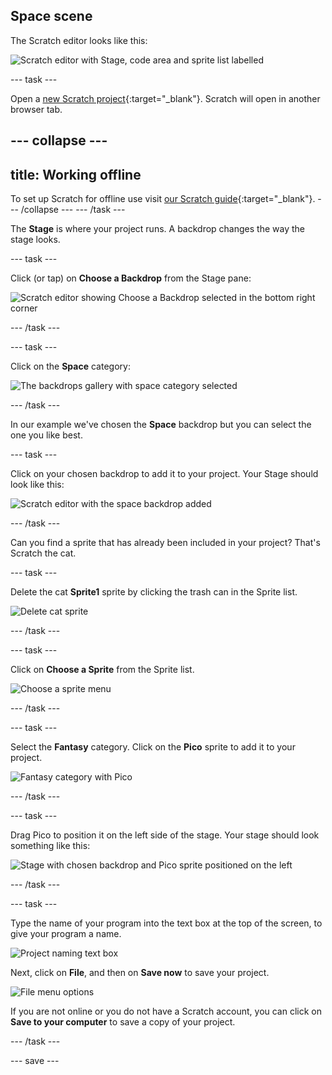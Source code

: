 ## Space scene

The Scratch editor looks like this:

![Scratch editor with Stage, code area and sprite list labelled](images/scratch-interface.png)

--- task ---

Open a [new Scratch project](http://rpf.io/scratch-new){:target="_blank"}. Scratch will open in another browser tab. 

--- collapse ---
---
title: Working offline
---
To set up Scratch for offline use visit [our Scratch guide](https://learning-admin.raspberrypi.org/en/projects/getting-started-scratch/1){:target="_blank"}.
--- /collapse ---
--- /task ---

The **Stage** is where your project runs. A backdrop changes the way the stage looks.

--- task ---

Click (or tap) on **Choose a Backdrop** from the Stage pane:

![Scratch editor showing Choose a Backdrop selected in the bottom right corner](images/choose-a-backdrop.png)

--- /task ---

--- task ---

Click on the **Space** category:

![The backdrops gallery with space category selected](images/space-backdrops.png)

--- /task ---

In our example we've chosen the **Space** backdrop but you can select the one you like best.

--- task ---

Click on your chosen backdrop to add it to your project. Your Stage should look like this:

![Scratch editor with the space backdrop added](images/inserted-backdrop.png)

--- /task ---

Can you find a sprite that has already been included in your project? That's Scratch the cat. 

--- task ---

Delete the cat **Sprite1** sprite by clicking the trash can in the Sprite list.

![Delete cat sprite](images/delete-sprite.png) 

--- /task ---

--- task ---

Click on **Choose a Sprite** from the Sprite list.

![Choose a sprite menu](images/choose-a-sprite.png) 

--- /task ---

--- task ---

Select the **Fantasy** category. Click on the **Pico** sprite to add it to your project.

![Fantasy category with Pico](images/fantasy-pico.png) 

--- /task ---

--- task ---

Drag Pico to position it on the left side of the stage. Your stage should look something like this:

![Stage with chosen backdrop and Pico sprite positioned on the left](images/pico-on-stage.png) 

--- /task ---

--- task ---

Type the name of your program into the text box at the top of the screen, to give your program a name.

![Project naming text box](images/project-name.png) 

Next, click on **File**, and then on **Save now** to save your project.

![File menu options](images/file-menu.png)

If you are not online or you do not have a Scratch account, you can click on **Save to your computer** to save a copy of your project.

--- /task ---

--- save ---
